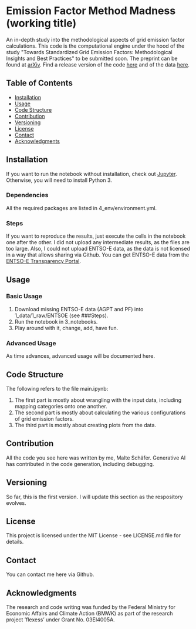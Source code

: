 # Emission Factor Method Madness (working title)

An in-depth study into the methodological aspects of grid emission factor calculations. This code is the computational engine under the hood of the study "Towards Standardized Grid Emission Factors: Methodological Insights and Best Practices" to be submitted soon. The preprint can be found at [arXiv](https://arxiv.org/abs/2311.01103). Find a release version of the code [here](https://doi.org/10.24355/dbbs.084-202309131139-0) and of the data [here](https://doi.org/10.24355/dbbs.084-202309111514-0).

## Table of Contents
- [Installation](#installation)
- [Usage](#usage)
- [Code Structure](#code-structure)
- [Contribution](#contribution)
- [Versioning](#versioning)
- [License](#license)
- [Contact](#contact)
- [Acknowledgments](#acknowledgments)

## Installation
If you want to run the notebook without installation, check out [Jupyter](https://jupyter.org/try). Otherwise, you will need to install Python 3.

### Dependencies
All the required packages are listed in 4_env/environment.yml.

### Steps
If you want to reproduce the results, just execute the cells in the notebook one after the other. I did not upload any intermediate results, as the files are too large. Also, I could not upload ENTSO-E data, as the data is not licensed in a way that allows sharing via Github. You can get ENTSO-E data from the [ENTSO-E Transparency Portal](https://transparency.entsoe.eu/).

## Usage

### Basic Usage
1. Download missing ENTSO-E data (AGPT and PF) into 1_data/1_raw/ENTSOE (see ###Steps).
2. Run the notebook in 3_notebooks.
3. Play around with it, change, add, have fun.

### Advanced Usage
As time advances, advanced usage will be documented here.

## Code Structure
The following refers to the file main.ipynb:
1. The first part is mostly about wrangling with the input data, including mapping categories onto one another.
2. The second part is mostly about calculating the various configurations of grid emission factors.
3. The third part is mostly about creating plots from the data.

## Contribution
All the code you see here was written by me, Malte Schäfer. Generative AI has contributed in the code generation, including debugging.

## Versioning
So far, this is the first version. I will update this section as the respository evolves.

## License
This project is licensed under the MIT License - see LICENSE.md file for details.

## Contact
You can contact me here via Github.

## Acknowledgments
The research and code writing was funded by the Federal Ministry for Economic Affairs and Climate Action (BMWK) as part of the research project ’flexess’ under Grant No. 03EI4005A.
